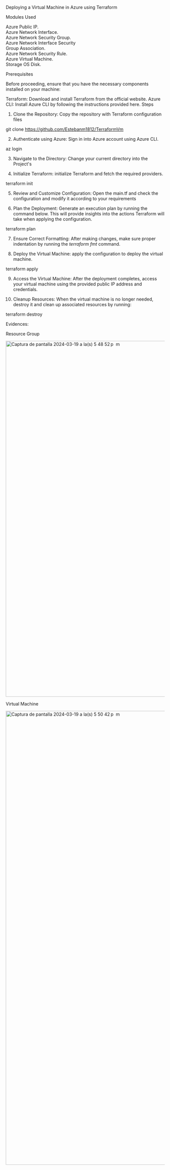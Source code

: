 Deploying a Virtual Machine in Azure using Terraform

Modules Used

Azure Public IP. <br>
Azure Network Interface. <br>
Azure Network Security Group. <br>
Azure Network Interface Security <br>
Group Association. <br>
Azure Network Security Rule. <br>
Azure Virtual Machine. <br>
Storage OS Disk. <br>

Prerequisites

Before proceeding, ensure that you have the necessary components installed on your machine:

Terraform: Download and install Terraform from the official website.
Azure CLI: Install Azure CLI by following the instructions provided here.
Steps

1. Clone the Repository: Copy the repository with Terraform configuration files

git clone https://github.com/Estebanm1812/TerraformVm

2. Authenticate using Azure: Sign in into Azure account using Azure CLI.

az login

3. Navigate to the Directory: Change your current directory into the Project's

4. Initialize Terraform: initialize Terraform and fetch the required providers.

terraform init

5. Review and Customize Configuration: Open the main.tf and check the configuration and modify it according to your requirements 

6. Plan the Deployment: Generate an execution plan by running the command below. This will provide insights into the actions Terraform will take when applying the configuration.

terraform plan

7. Ensure Correct Formatting: After making changes, make sure proper indentation by running the *terraform fmt* command.

8. Deploy the Virtual Machine: apply the configuration to deploy the virtual machine.

terraform apply

9. Access the Virtual Machine: After the deployment completes, access your virtual machine using the provided public IP address and credentials.

10. Cleanup Resources: When the virtual machine is no longer needed, destroy it and clean up associated resources by running:

terraform destroy

Evidences:

Resource Group

<img width="1129" alt="Captura de pantalla 2024-03-19 a la(s) 5 48 52 p  m" src="https://github.com/Estebanm1812/TerraformVm/assets/69942961/3c93ac85-d83b-4861-94cc-9abe6e6200be">

Virtual Machine

<img width="1440" alt="Captura de pantalla 2024-03-19 a la(s) 5 50 42 p  m" src="https://github.com/Estebanm1812/TerraformVm/assets/69942961/8d54e149-5d7d-49fa-acbb-99d3f767a1ee">




